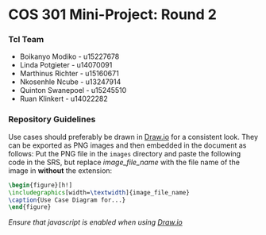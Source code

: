 # COS 301 Mini-Project: Round 2

### Tcl Team
- Boikanyo Modiko - u15227678
- Linda Potgieter - u14070091
- Marthinus Richter - u15160671
- Nkosenhle Ncube - u13247914
- Quinton Swanepoel - u15245510
- Ruan Klinkert - u14022282

### Repository Guidelines

Use cases should preferably be drawn in [Draw.io](https://draw.io/) for a consistent look. They can be exported as PNG images and then embedded in the document as follows: Put the PNG file in the `images` directory and paste the following code in the SRS, but replace *image_file_name* with the file name of the image in **without** the extension:

```latex
\begin{figure}[h!]
\includegraphics[width=\textwidth]{image_file_name}
\caption{Use Case Diagram for...}
\end{figure}
```
*Ensure that javascript is enabled when using [Draw.io](https://draw.io/)* 
